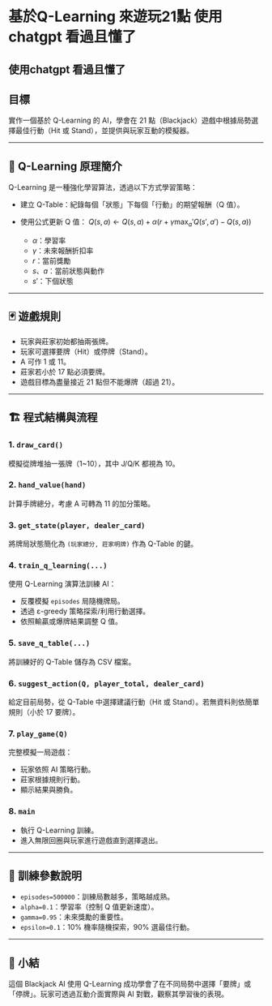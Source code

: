 # 基於Q-Learning 來遊玩21點 使用chatgpt 看過且懂了

## 使用chatgpt 看過且懂了

## 目標

實作一個基於 Q-Learning 的 AI，學會在 21 點（Blackjack）遊戲中根據局勢選擇最佳行動（Hit 或 Stand），並提供與玩家互動的模擬器。

---

## 🧠 Q-Learning 原理簡介

Q-Learning 是一種強化學習算法，透過以下方式學習策略：

* 建立 Q-Table：紀錄每個「狀態」下每個「行動」的期望報酬（Q 值）。
* 使用公式更新 Q 值：
  $Q(s,a) \leftarrow Q(s,a) + \alpha (r + \gamma \max_a' Q(s',a') - Q(s,a))$

  * $\alpha$：學習率
  * $\gamma$：未來報酬折扣率
  * $r$：當前獎勵
  * $s$、$a$：當前狀態與動作
  * $s'$：下個狀態

---

## 🃏 遊戲規則

* 玩家與莊家初始都抽兩張牌。
* 玩家可選擇要牌（Hit）或停牌（Stand）。
* A 可作 1 或 11。
* 莊家若小於 17 點必須要牌。
* 遊戲目標為盡量接近 21 點但不能爆牌（超過 21）。

---

## 🏗️ 程式結構與流程

### 1. `draw_card()`

模擬從牌堆抽一張牌（1\~10），其中 J/Q/K 都視為 10。

### 2. `hand_value(hand)`

計算手牌總分，考慮 A 可轉為 11 的加分策略。

### 3. `get_state(player, dealer_card)`

將牌局狀態簡化為 `(玩家總分, 莊家明牌)` 作為 Q-Table 的鍵。

### 4. `train_q_learning(...)`

使用 Q-Learning 演算法訓練 AI：

* 反覆模擬 `episodes` 局隨機牌局。
* 透過 ε-greedy 策略探索/利用行動選擇。
* 依照輸贏或爆牌結果調整 Q 值。

### 5. `save_q_table(...)`

將訓練好的 Q-Table 儲存為 CSV 檔案。

### 6. `suggest_action(Q, player_total, dealer_card)`

給定目前局勢，從 Q-Table 中選擇建議行動（Hit 或 Stand）。若無資料則依簡單規則（小於 17 要牌）。

### 7. `play_game(Q)`

完整模擬一局遊戲：

* 玩家依照 AI 策略行動。
* 莊家根據規則行動。
* 顯示結果與勝負。

### 8. `main`

* 執行 Q-Learning 訓練。
* 進入無限回圈與玩家進行遊戲直到選擇退出。

---

## 🧪 訓練參數說明

* `episodes=500000`：訓練局數越多，策略越成熟。
* `alpha=0.1`：學習率（控制 Q 值更新速度）。
* `gamma=0.95`：未來獎勵的重要性。
* `epsilon=0.1`：10% 機率隨機探索，90% 選最佳行動。

---

## 📌 小結

這個 Blackjack AI 使用 Q-Learning 成功學會了在不同局勢中選擇「要牌」或「停牌」。玩家可透過互動介面實際與 AI 對戰，觀察其學習後的表現。